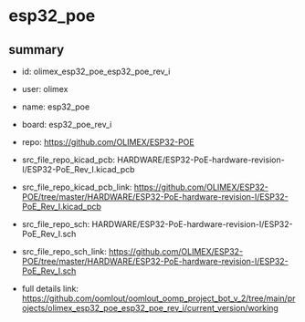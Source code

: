 # esp32_poe
 
## summary 
* id: olimex_esp32_poe_esp32_poe_rev_i
* user: olimex
* name: esp32_poe
* board: esp32_poe_rev_i
* repo: https://github.com/OLIMEX/ESP32-POE
* src_file_repo_kicad_pcb: HARDWARE/ESP32-PoE-hardware-revision-I/ESP32-PoE_Rev_I.kicad_pcb
* src_file_repo_kicad_pcb_link: https://github.com/OLIMEX/ESP32-POE/tree/master/HARDWARE/ESP32-PoE-hardware-revision-I/ESP32-PoE_Rev_I.kicad_pcb


* src_file_repo_sch: HARDWARE/ESP32-PoE-hardware-revision-I/ESP32-PoE_Rev_I.sch
* src_file_repo_sch_link: https://github.com/OLIMEX/ESP32-POE/tree/master/HARDWARE/ESP32-PoE-hardware-revision-I/ESP32-PoE_Rev_I.sch
* full details link: https://github.com/oomlout/oomlout_oomp_project_bot_v_2/tree/main/projects/olimex_esp32_poe_esp32_poe_rev_i/current_version/working  







